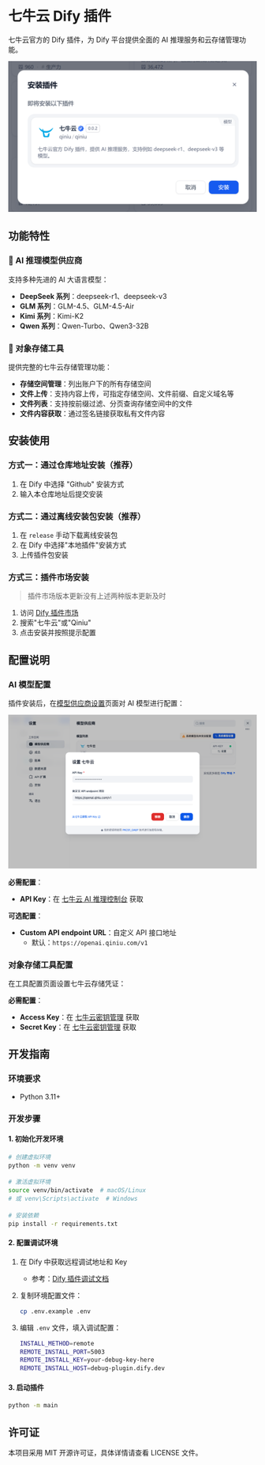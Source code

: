 # 七牛云 Dify 插件

七牛云官方的 Dify 插件，为 Dify 平台提供全面的 AI 推理服务和云存储管理功能。

![插件预览](_assets/plugin_preview.png)

## 功能特性

### 🤖 AI 推理模型供应商

支持多种先进的 AI 大语言模型：

- **DeepSeek 系列**：deepseek-r1、deepseek-v3
- **GLM 系列**：GLM-4.5、GLM-4.5-Air
- **Kimi 系列**：Kimi-K2
- **Qwen 系列**：Qwen-Turbo、Qwen3-32B

### 📁 对象存储工具

提供完整的七牛云存储管理功能：

- **存储空间管理**：列出账户下的所有存储空间
- **文件上传**：支持内容上传，可指定存储空间、文件前缀、自定义域名等
- **文件列表**：支持按前缀过滤、分页查询存储空间中的文件
- **文件内容获取**：通过签名链接获取私有文件内容

## 安装使用

### 方式一：通过仓库地址安装（推荐）

1. 在 Dify 中选择 "Github" 安装方式
2. 输入本仓库地址后提交安装

### 方式二：通过离线安装包安装（推荐）

1. 在 `release` 手动下载离线安装包
2. 在 Dify 中选择"本地插件"安装方式
3. 上传插件包安装

### 方式三：插件市场安装

> 插件市场版本更新没有上述两种版本更新及时

1. 访问 [Dify 插件市场](https://marketplace.dify.ai)
2. 搜索"七牛云"或"Qiniu"
3. 点击安装并按照提示配置

## 配置说明

### AI 模型配置

插件安装后，在[模型供应商设置](https://cloud.dify.ai/plugins)页面对 AI 模型进行配置：

![插件预览](_assets/plugin_config_preview.png)

**必需配置**：

- **API Key**：在 [七牛云 AI 推理控制台](https://portal.qiniu.com/ai-inference/api-key) 获取

**可选配置**：

- **Custom API endpoint URL**：自定义 API 接口地址
  - 默认：`https://openai.qiniu.com/v1`

### 对象存储工具配置

在工具配置页面设置七牛云存储凭证：

**必需配置**：

- **Access Key**：在 [七牛云密钥管理](https://portal.qiniu.com/user/key) 获取
- **Secret Key**：在 [七牛云密钥管理](https://portal.qiniu.com/user/key) 获取

## 开发指南

### 环境要求

- Python 3.11+

### 开发步骤

#### 1. 初始化开发环境

```bash
# 创建虚拟环境
python -m venv venv

# 激活虚拟环境
source venv/bin/activate  # macOS/Linux
# 或 venv\Scripts\activate  # Windows

# 安装依赖
pip install -r requirements.txt
```

#### 2. 配置调试环境

1. 在 Dify 中获取远程调试地址和 Key
   - 参考：[Dify 插件调试文档](https://docs.dify.ai/zh-hans/plugins/quick-start/debug-plugin)

2. 复制环境配置文件：

   ```bash
   cp .env.example .env
   ```

3. 编辑 `.env` 文件，填入调试配置：

   ```bash
   INSTALL_METHOD=remote
   REMOTE_INSTALL_PORT=5003
   REMOTE_INSTALL_KEY=your-debug-key-here
   REMOTE_INSTALL_HOST=debug-plugin.dify.dev
   ```

#### 3. 启动插件

```bash
python -m main
```

## 许可证

本项目采用 MIT 开源许可证，具体详情请查看 LICENSE 文件。
